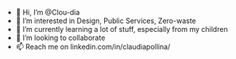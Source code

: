 - 👋 Hi, I’m @Clou-dia
- 👀 I’m interested in Design, Public Services, Zero-waste
- 🌱 I’m currently learning a lot of stuff, especially from my children
- 💞️ I’m looking to collaborate
- 📫 Reach me on linkedin.com/in/claudiapollina/

<!---
Clou-dia/Clou-dia is a ✨ special ✨ repository because its `README.md` (this file) appears on your GitHub profile.
You can click the Preview link to take a look at your changes.
--->
